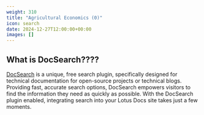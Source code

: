 ```yaml
---
weight: 310
title: "Agricultural Economics (0)"
icon: search
date: 2024-12-27T12:00:00+00:00
images: []
---
```


## What is DocSearch????

[DocSearch](https://docsearch.algolia.com/) is a unique, free search plugin, specifically designed for technical documentation for open-source projects or technical blogs. Providing fast, accurate search options, DocSearch empowers visitors to find the information they need as quickly as possible. With the DocSearch plugin enabled, integrating search into your Lotus Docs site takes just a few moments.
